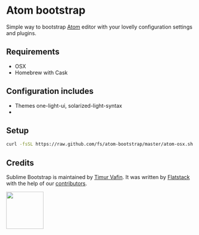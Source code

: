# Atom bootstrap

Simple way to bootstrap [Atom](https://github.com/atom/atom) editor with your lovelly configuration settings and
plugins.

## Requirements

* OSX
* Homebrew with Cask

## Configuration includes

* Themes one-light-ui, solarized-light-syntax
*

## Setup

```bash
curl -fsSL https://raw.github.com/fs/atom-bootstrap/master/atom-osx.sh | sh
```
## Credits

Sublime Bootstrap is maintained by [Timur Vafin](http://github.com/timurvafin).
It was written by [Flatstack](http://www.flatstack.com) with the help of our
[contributors](http://github.com/fs/atom-bootstrap/contributors).

[<img src="http://www.flatstack.com/logo.svg" width="100"/>](http://www.flatstack.com)
